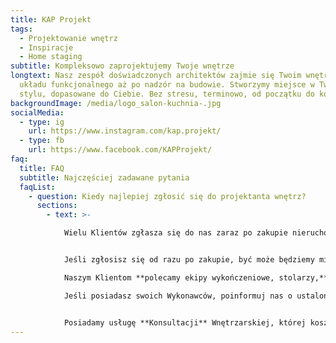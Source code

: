 ```yaml
---
title: KAP Projekt
tags:
  - Projektowanie wnętrz
  - Inspiracje
  - Home staging
subtitle: Kompleksowo zaprojektujemy Twoje wnętrze
longtext: Nasz zespół doświadczonych architektów zajmie się Twoim wnętrzem od
  układu funkcjonalnego aż po nadzór na budowie. Stworzymy miejsce w Twoim
  stylu, dopasowane do Ciebie. Bez stresu, terminowo, od początku do końca.
backgroundImage: /media/logo_salon-kuchnia-.jpg
socialMedia:
  - type: ig
    url: https://www.instagram.com/kap.projekt/
  - type: fb
    url: https://www.facebook.com/KAPProjekt/
faq:
  title: FAQ
  subtitle: Najczęściej zadawane pytania
  faqList:
    - question: Kiedy najlepiej zgłosić się do projektanta wnętrz?
      sections:
        - text: >-

            Wielu Klientów zgłasza się do nas zaraz po zakupie nieruchomośći, jeszcze przed obiorem deweloperskim. To pozwala nam na stworzenie koncepcji, wizualizacji, projektu technicznego i złożenie zamówień tak, aby najszybciej jak to możliwe,  zacząc prace wykończeniowe.


            Jeśli zgłosisz się od razu po zakupie, być może będziemy mieć możliwość wprowadzenia zmian lokarskiech (w przypadku inwestycji deweloperskich), co znacznie przyspieszy pracę ekipie wykończeniowej i jest korzystne finansowo.

            Naszym Klientom **polecamy ekipy wykończeniowe, stolarzy,** szklarzy i sklepy z wyposażeniem wnętrz. Skorzystanie z naszego polecania nie jest oczywiście obligatoryjne.

            Jeśli posiadasz swoich Wykonawców, poinformuj nas o ustalonym terminie.Zalecamy ustalenie harmonogramu prac projektowych przed zarezerwowaniem ternimu u Wykonawców.


            Posiadamy usługę **Konsultacji** Wnętrzarskiej, której koszt odejmowany jest od Projektu, przy nawiązaniu współpracy. Z takiej konsultacji możesz skorzystać jeszcze przed zakupem. Wspólnie przeanalizujemy potencjał mieszkań czy domów, które oglądasz, stworzymy wstępny układ funkcjonalny i sprawdzimy istotne kwestie techniczne
---
```

